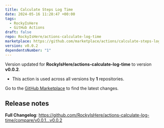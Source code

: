 ```yaml
---
title: Calculate Steps Log Time
date: 2024-05-16 11:28:47 +00:00
tags:
  - RockyIsHere
  - GitHub Actions
draft: false
repo: RockyIsHere/actions-calculate-log-time
marketplace: https://github.com/marketplace/actions/calculate-steps-log-time
version: v0.0.2
dependentsNumber: "1"
---
```



Version updated for **RockyIsHere/actions-calculate-log-time** to version **v0.0.2**.
- This action is used across all versions by **1** repositories.

Go to the [GitHub Marketplace](https://github.com/marketplace/actions/calculate-steps-log-time) to find the latest changes.

## Release notes

**Full Changelog**: https://github.com/RockyIsHere/actions-calculate-log-time/compare/v0.0.1...v0.0.2
